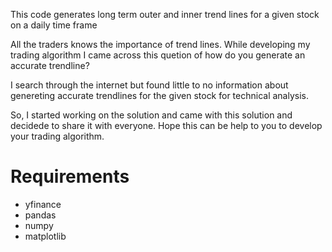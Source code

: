This code generates long term outer and inner trend lines for a given stock on a daily time frame

All the traders knows the importance of trend lines. While developing my trading algorithm I came across this quetion of how do you generate an accurate trendline?

I search through the internet but found little to no information about genereting accurate trendlines for the given stock for technical analysis.

So, I started working on the solution and came with this solution and decidede to share it with everyone. Hope this can be help to you to develop your trading algorithm.

# Requirements
* yfinance
* pandas
* numpy
* matplotlib

